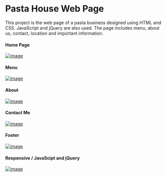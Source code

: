 # Pasta House Web Page

This project is the web page of a pasta business designed using HTML and CSS. JavaScript and jQuery are also used. The page includes menu, about us, contact, location and important information.


#### Home Page
[![image](https://r.resimlink.com/HQoYkVfs4vOC.png)](https://resimlink.com/HQoYkVfs4vOC)

#### Menu
[![image](https://r.resimlink.com/0aexSBbJ9c.png)](https://resimlink.com/0aexSBbJ9c)

#### About
[![image](https://r.resimlink.com/KkR13UA.png)](https://resimlink.com/KkR13UA)

#### Contact Me
[![image](https://r.resimlink.com/MvEfe73iz.png)](https://resimlink.com/MvEfe73iz)

#### Footer
[![image](https://r.resimlink.com/0CIsfa4t_ye.png)](https://resimlink.com/0CIsfa4t_ye)

#### Responsive / JavaScipt and jQuery
[![image](https://r.resimlink.com/tDk6s-IMA5.png)](https://resimlink.com/tDk6s-IMA5)

